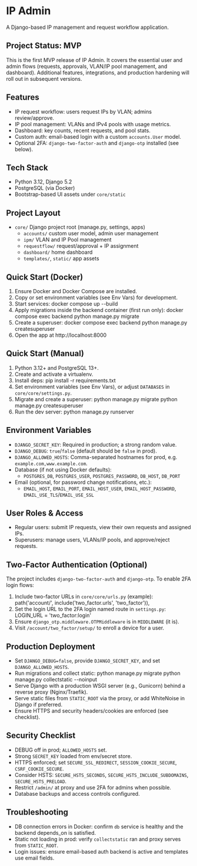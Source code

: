 IP Admin
========

A Django-based IP management and request workflow application.

Project Status: MVP
-------------------

This is the first MVP release of IP Admin. It covers the essential user and admin flows (requests, approvals, VLAN/IP pool management, and dashboard). Additional features, integrations, and production hardening will roll out in subsequent versions.

Features
--------

- IP request workflow: users request IPs by VLAN; admins review/approve.
- IP pool management: VLANs and IPv4 pools with usage metrics.
- Dashboard: key counts, recent requests, and pool stats.
- Custom auth: email-based login with a custom `accounts.User` model.
- Optional 2FA: `django-two-factor-auth` and `django-otp` installed (see below).

Tech Stack
----------

- Python 3.12, Django 5.2
- PostgreSQL (via Docker)
- Bootstrap-based UI assets under `core/static`

Project Layout
--------------

- `core/` Django project root (manage.py, settings, apps)
  - `accounts/` custom user model, admin user management
  - `ipm/` VLAN and IP Pool management
  - `requestflow/` request/approval + IP assignment
  - `dashboard/` home dashboard
  - `templates/`, `static/` app assets

Quick Start (Docker)
--------------------

1. Ensure Docker and Docker Compose are installed.
2. Copy or set environment variables (see Env Vars) for development.
3. Start services:
   docker compose up --build
4. Apply migrations inside the backend container (first run only):
   docker compose exec backend python manage.py migrate
5. Create a superuser:
   docker compose exec backend python manage.py createsuperuser
6. Open the app at http://localhost:8000

Quick Start (Manual)
--------------------

1. Python 3.12+ and PostgreSQL 13+.
2. Create and activate a virtualenv.
3. Install deps:
   pip install -r requirements.txt
4. Set environment variables (see Env Vars), or adjust `DATABASES` in `core/core/settings.py`.
5. Migrate and create a superuser:
   python manage.py migrate
   python manage.py createsuperuser
6. Run the dev server:
   python manage.py runserver

Environment Variables
---------------------

- `DJANGO_SECRET_KEY`: Required in production; a strong random value.
- `DJANGO_DEBUG`: `true`/`false` (default should be `false` in prod).
- `DJANGO_ALLOWED_HOSTS`: Comma-separated hostnames for prod, e.g. `example.com,www.example.com`.
- Database (if not using Docker defaults):
  - `POSTGRES_DB`, `POSTGRES_USER`, `POSTGRES_PASSWORD`, `DB_HOST`, `DB_PORT`
- Email (optional, for password change notifications, etc.):
  - `EMAIL_HOST`, `EMAIL_PORT`, `EMAIL_HOST_USER`, `EMAIL_HOST_PASSWORD`, `EMAIL_USE_TLS`/`EMAIL_USE_SSL`

User Roles & Access
-------------------

- Regular users: submit IP requests, view their own requests and assigned IPs.
- Superusers: manage users, VLANs/IP pools, and approve/reject requests.

Two-Factor Authentication (Optional)
------------------------------------

The project includes `django-two-factor-auth` and `django-otp`. To enable 2FA login flows:

1. Include two-factor URLs in `core/core/urls.py` (example):
   path('account/', include('two_factor.urls', 'two_factor')),
2. Set the login URL to the 2FA login named route in `settings.py`:
   LOGIN_URL = 'two_factor:login'
3. Ensure `django_otp.middleware.OTPMiddleware` is in `MIDDLEWARE` (it is).
4. Visit `/account/two_factor/setup/` to enroll a device for a user.

Production Deployment
---------------------

- Set `DJANGO_DEBUG=false`, provide `DJANGO_SECRET_KEY`, and set `DJANGO_ALLOWED_HOSTS`.
- Run migrations and collect static:
  python manage.py migrate
  python manage.py collectstatic --noinput
- Serve Django with a production WSGI server (e.g., Gunicorn) behind a reverse proxy (Nginx/Traefik).
- Serve static files from `STATIC_ROOT` via the proxy, or add WhiteNoise in Django if preferred.
- Ensure HTTPS and security headers/cookies are enforced (see checklist).

Security Checklist
------------------

- DEBUG off in prod; `ALLOWED_HOSTS` set.
- Strong `SECRET_KEY` loaded from env/secret store.
- HTTPS enforced; set `SECURE_SSL_REDIRECT`, `SESSION_COOKIE_SECURE`, `CSRF_COOKIE_SECURE`.
- Consider HSTS: `SECURE_HSTS_SECONDS`, `SECURE_HSTS_INCLUDE_SUBDOMAINS`, `SECURE_HSTS_PRELOAD`.
- Restrict `/admin/` at proxy and use 2FA for admins when possible.
- Database backups and access controls configured.

Troubleshooting
---------------

- DB connection errors in Docker: confirm `db` service is healthy and the backend depends_on is satisfied.
- Static not loading in prod: verify `collectstatic` ran and proxy serves from `STATIC_ROOT`.
- Login issues: ensure email-based auth backend is active and templates use email fields.
